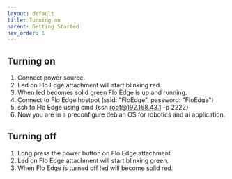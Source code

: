 ```yaml
---
layout: default
title: Turning on
parent: Getting Started
nav_order: 1
---
```


## Turning on
1. Connect power source.
2. Led on Flo Edge attachment will start blinking red.
3. When led becomes solid green Flo Edge is up and running.
4. Connect to Flo Edge hostpot (ssid: "FloEdge", password: "FloEdge")
5. ssh to Flo Edge using cmd {ssh root@192.168.43.1 -p 2222}
6. Now you are in a preconfigure debian OS for robotics and ai application.

## Turning off
1. Long press the power button on Flo Edge attachment
2. Led on Flo Edge attachment will start blinking green.
3. When Flo Edge is turned off led will become solid red.
